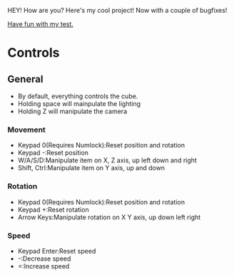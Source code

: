 HEY! How are you? Here's my cool project! Now with a couple of bugfixes!

[Have fun with my test.](http://pokeman2003.github.io/Unity-Project-3/Build/index.html)

# Controls
## General
* By default, everything controls the cube.
* Holding space will mainpulate the lighting
* Holding Z will manipulate the camera
### Movement
* Keypad 0(Requires Numlock):Reset position and rotation
* Keypad -:Reset position
* W/A/S/D:Manipulate item on X, Z axis, up left down and right
* Shift, Ctrl:Manipulate item on Y axis, up and down
### Rotation
* Keypad 0(Requires Numlock):Reset position and rotation
* Keypad +:Reset rotation
* Arrow Keys:Manipulate rotation on X Y axis, up down left right
### Speed
* Keypad Enter:Reset speed
* -:Decrease speed
* =:Increase speed
